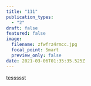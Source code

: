 ```yaml
---
title: "111"
publication_types:
  - "2"
draft: false
featured: false
image:
  filename: zfwfrz4rmcc.jpg
  focal_point: Smart
  preview_only: false
date: 2021-03-06T01:35:35.525Z
---
```

tessssst